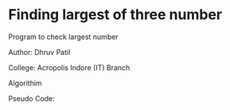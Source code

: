 # Finding largest of three number
Program to check largest number

Author: Dhruv Patil

College: Acropolis Indore (IT) Branch

Algorithim

Pseudo Code:

